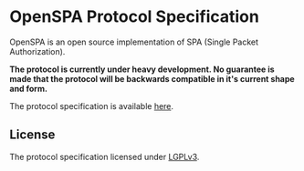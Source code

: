 # OpenSPA Protocol Specification
OpenSPA is an open source implementation of SPA (Single Packet Authorization).

**The protocol is currently under heavy development.
No guarantee is made that the protocol will be backwards compatible in it's current shape and form.**

The protocol specification is available [here](Protocol.md).

## License
The protocol specification licensed under
[LGPLv3](https://www.gnu.org/licenses/lgpl-3.0.en.html).
